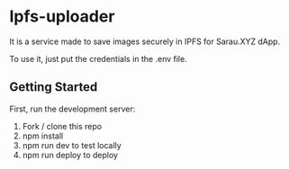 # Ipfs-uploader
It is a service made to save images securely in IPFS for Sarau.XYZ dApp.

To use it, just put the credentials in the .env file.

## Getting Started

First, run the development server:

1. Fork / clone this repo
2. npm install
3. npm run dev to test locally
4. npm run deploy to deploy
